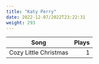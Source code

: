 ```yaml
---
title: "Katy Perry"
date: 2022-12-07/2022T23:22:31
weight: 293
---
```




 Song | Plays 
----- | -----:
Cozy Little Christmas | 1
